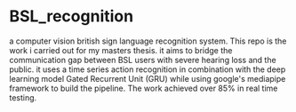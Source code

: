 # BSL_recognition
a computer vision british sign language recognition system. This repo is the work i carried out for my masters thesis. 
it aims to bridge the communication gap between BSL users with severe hearing loss and the public. 
it uses a time series action recognition in combination with the deep learning model Gated Recurrent Unit (GRU) while using google's mediapipe framework to build the pipeline. 
The work achieved over 85% in real time testing.
